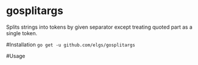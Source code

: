 # gosplitargs
Splits strings into tokens by given separator except treating quoted part as a single token.

#Installation
`go get -u github.com/elgs/gosplitargs`

#Usage
```go
```
